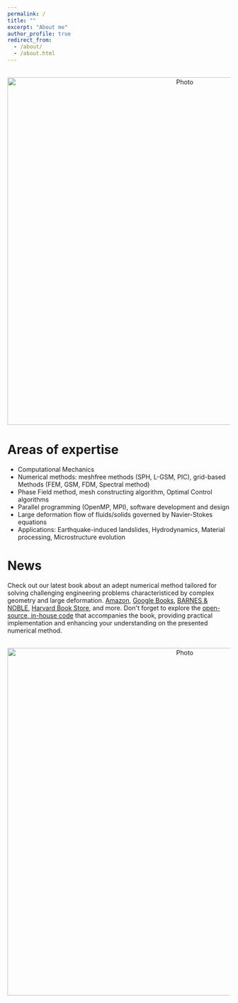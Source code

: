 ```yaml
---
permalink: /
title: ""
excerpt: "About me"
author_profile: true
redirect_from: 
  - /about/
  - /about.html
---
```


<p align="center">
  <img src="https://maozirui.github.io/images/CM3.png" alt="Photo" style="width: 785px;"/> 
</p>

# Areas of expertise
  * Computational Mechanics 
  * Numerical methods: meshfree methods (SPH, L-GSM, PIC), grid-based Methods (FEM, GSM, FDM, Spectral method)
  * Phase Field method, mesh constructing algorithm, Optimal Control algorithms
  * Parallel programming (OpenMP, MPI), software development and design
  * Large deformation flow of fluids/solids governed by Navier-Stokes equations
  * Applications: Earthquake-induced landslides, Hydrodynamics, Material processing, Microstructure evolution



# News
Check out our latest book about an adept numerical method tailored for solving challenging engineering problems characteristiced by complex geometry and large deformation. [Amazon](https://www.amazon.com/Gradient-Smoothing-Methods-Programming-Applications/dp/9811280002), [Google Books](https://books.google.com/books/about/Gradient_Smoothing_Methods_with_Programm.html?id=BwsD0AEACAAJ), [BARNES & NOBLE](https://www.barnesandnoble.com/w/gradient-smoothing-methods-with-programming-gui-rong-liu/1143616909?ean=9789811280009), [Harvard Book Store](https://shop.harvard.com/book/9789811280009), and more. Don't forget to explore the [open-source, in-house code](https://github.com/maozirui/GSMs_book) that accompanies the book, providing practical implementation and enhancing your understanding on the presented numerical method.

<p align="center">
  <img src="https://maozirui.github.io/images/GSM_book_cover.png" alt="Photo" style="width: 785px;"/> 
</p>


